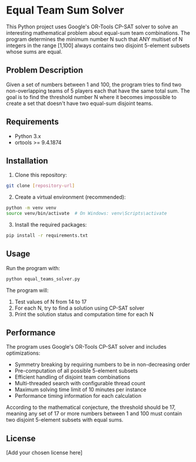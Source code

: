 # Equal Team Sum Solver

This Python project uses Google's OR-Tools CP-SAT solver to solve an interesting mathematical problem about equal-sum team combinations. The program determines the minimum number N such that ANY multiset of N integers in the range [1,100] always contains two disjoint 5-element subsets whose sums are equal.

## Problem Description

Given a set of numbers between 1 and 100, the program tries to find two non-overlapping teams of 5 players each that have the same total sum. The goal is to find the threshold number N where it becomes impossible to create a set that doesn't have two equal-sum disjoint teams.

## Requirements

- Python 3.x
- ortools >= 9.4.1874

## Installation

1. Clone this repository:
```bash
git clone [repository-url]
```

2. Create a virtual environment (recommended):
```bash
python -m venv venv
source venv/bin/activate  # On Windows: venv\Scripts\activate
```

3. Install the required packages:
```bash
pip install -r requirements.txt
```

## Usage

Run the program with:
```bash
python equal_teams_solver.py
```

The program will:
1. Test values of N from 14 to 17
2. For each N, try to find a solution using CP-SAT solver
3. Print the solution status and computation time for each N

## Performance

The program uses Google's OR-Tools CP-SAT solver and includes optimizations:
- Symmetry breaking by requiring numbers to be in non-decreasing order
- Pre-computation of all possible 5-element subsets
- Efficient handling of disjoint team combinations
- Multi-threaded search with configurable thread count
- Maximum solving time limit of 10 minutes per instance
- Performance timing information for each calculation

According to the mathematical conjecture, the threshold should be 17, meaning any set of 17 or more numbers between 1 and 100 must contain two disjoint 5-element subsets with equal sums.

## License

[Add your chosen license here]